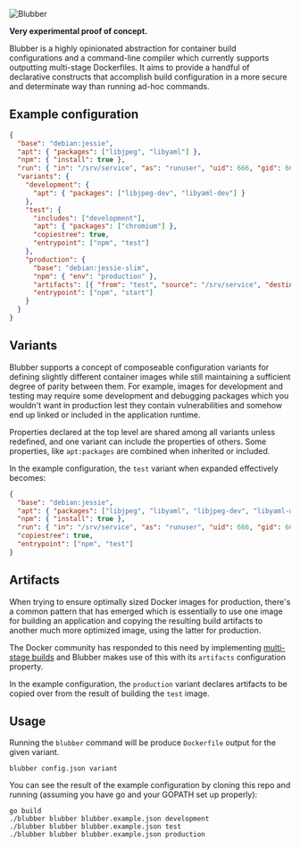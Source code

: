 ![Blubber](http://tyler.zone/blubber.png)

**Very experimental proof of concept.**

Blubber is a highly opinionated abstraction for container build configurations
and a command-line compiler which currently supports outputting multi-stage
Dockerfiles. It aims to provide a handful of declarative constructs that
accomplish build configuration in a more secure and determinate way than
running ad-hoc commands.

## Example configuration

```json
{
  "base": "debian:jessie",
  "apt": { "packages": ["libjpeg", "libyaml"] },
  "npm": { "install": true },
  "run": { "in": "/srv/service", "as": "runuser", "uid": 666, "gid": 666 },
  "variants": {
    "development": {
      "apt": { "packages": ["libjpeg-dev", "libyaml-dev"] }
    },
    "test": {
      "includes": ["development"],
      "apt": { "packages": ["chromium"] },
      "copiestree": true,
      "entrypoint": ["npm", "test"]
    },
    "production": {
      "base": "debian:jessie-slim",
      "npm": { "env": "production" },
      "artifacts": [{ "from": "test", "source": "/srv/service", "destination": "." }],
      "entrypoint": ["npm", "start"]
    }
  }
}
```

## Variants

Blubber supports a concept of composeable configuration variants for defining
slightly different container images while still maintaining a sufficient
degree of parity between them. For example, images for development and testing
may require some development and debugging packages which you wouldn't want in
production lest they contain vulnerabilities and somehow end up linked or
included in the application runtime.

Properties declared at the top level are shared among all variants unless
redefined, and one variant can include the properties of others. Some
properties, like `apt:packages` are combined when inherited or included.

In the example configuration, the `test` variant when expanded effectively
becomes:

```json
{
  "base": "debian:jessie",
  "apt": { "packages": ["libjpeg", "libyaml", "libjpeg-dev", "libyaml-dev", "chromium"] },
  "npm": { "install": true },
  "run": { "in": "/srv/service", "as": "runuser", "uid": 666, "gid": 666 },
  "copiestree": true,
  "entrypoint": ["npm", "test"]
}
```

## Artifacts

When trying to ensure optimally sized Docker images for production, there's a
common pattern that has emerged which is essentially to use one image for
building an application and copying the resulting build artifacts to another
much more optimized image, using the latter for production.

The Docker community has responded to this need by implementing
[multi-stage builds](https://github.com/moby/moby/pull/32063) and Blubber
makes use of this with its `artifacts` configuration property.

In the example configuration, the `production` variant declares artifacts to
be copied over from the result of building the `test` image.

## Usage

Running the `blubber` command will be produce `Dockerfile` output for the
given variant.

    blubber config.json variant

You can see the result of the example configuration by cloning this repo and
running (assuming you have go and your GOPATH set up properly):

    go build
    ./blubber blubber blubber.example.json development
    ./blubber blubber blubber.example.json test
    ./blubber blubber blubber.example.json production
